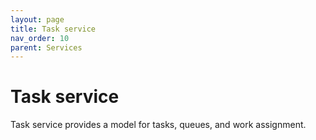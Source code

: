 ```yaml
---
layout: page
title: Task service
nav_order: 10
parent: Services
---
```


# Task service
Task service provides a model for tasks, queues, and work assignment.




